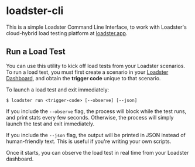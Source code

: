 # loadster-cli

This is a simple Loadster Command Line Interface, to work with Loadster's
cloud-hybrid load testing platform at [loadster.app](https://loadster.app).

## Run a Load Test

You can use this utility to kick off load tests from your Loadster
scenarios. To run a load test, you must first create a scenario in
your [Loadster Dashboard](https://loadster.app/dashboard/), and obtain
the **trigger code** unique to that scenario.

To launch a load test and exit immediately:

```
$ loadster run <trigger-code> [--observe] [--json]
```

If you include the `--observe` flag, the process will block while the test
runs, and print stats every few seconds. Otherwise, the process will simply
launch the test and exit immediately.

If you include the `--json` flag, the output will be printed in JSON instead
of human-friendly text. This is useful if you're writing your own scripts.

Once it starts, you can observe the load test in real time
from your Loadster dashboard.
